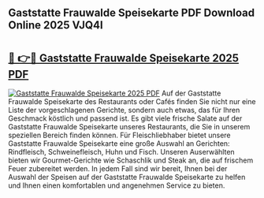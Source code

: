 ## Gaststatte Frauwalde Speisekarte PDF Download Online 2025 VJQ4I

# <h2><a href="http://gccll4.nevu.top/?p=Gaststatte+Frauwalde+Speisekarte">🔗 👉🔴 Gaststatte Frauwalde Speisekarte 2025 PDF</a></h2>

[![Gaststatte Frauwalde Speisekarte 2025 PDF](https://i.imgur.com/dBaPXMq.png)](http://gccll4.nevu.top/?p=Gaststatte+Frauwalde+Speisekarte)
Auf der Gaststatte Frauwalde Speisekarte des Restaurants oder Cafés finden Sie nicht nur eine Liste der vorgeschlagenen Gerichte, sondern auch etwas, das für Ihren Geschmack köstlich und passend ist. Es gibt viele frische Salate auf der Gaststatte Frauwalde Speisekarte unseres Restaurants, die Sie in unserem speziellen Bereich finden können. Für Fleischliebhaber bietet unsere Gaststatte Frauwalde Speisekarte eine große Auswahl an Gerichten: Rindfleisch, Schweinefleisch, Huhn und Fisch. Unseren Auserwählten bieten wir Gourmet-Gerichte wie Schaschlik und Steak an, die auf frischem Feuer zubereitet werden. In jedem Fall sind wir bereit, Ihnen bei der Auswahl der Speisen auf der Gaststatte Frauwalde Speisekarte zu helfen und Ihnen einen komfortablen und angenehmen Service zu bieten.
